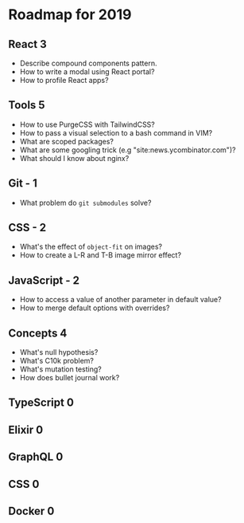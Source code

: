 # Roadmap for 2019

## React 3
- Describe compound components pattern.
- How to write a modal using React portal?
- How to profile React apps?

## Tools 5
- How to use PurgeCSS with TailwindCSS?
- How to pass a visual selection to a bash command in VIM?
- What are scoped packages?
- What are some googling trick (e.g "site:news.ycombinator.com")?
- What should I know about nginx?

## Git - 1
- What problem do `git submodules` solve?

## CSS - 2
- What's the effect of `object-fit` on images?
- How to create a L-R and T-B image mirror effect?

## JavaScript - 2
- How to access a value of another parameter in default value?
- How to merge default options with overrides?

## Concepts 4
- What's null hypothesis?
- What's C10k problem?
- What's mutation testing?
- How does bullet journal work?

## TypeScript 0
## Elixir 0
## GraphQL 0
## CSS 0
## Docker 0
